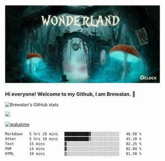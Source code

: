 
![Cover](https://github.com/Brewalan74/Brewalan74/blob/master/img/cover.jpeg)

### Hi everyone! Welcome to my Github, I am Brewalan. 👋

![Brewalan's GitHub stats](https://github-readme-stats.vercel.app/api?username=Brewalan74&theme=merko&show_icons=true&&count_private=true&include_all_commits=true)

<img align="rigth" src="https://github-readme-stats.vercel.app/api/top-langs/?username=Brewalan74&layout=compact&theme=merko" height=235 />

[![wakatime](https://wakatime.com/badge/user/2f1cc193-a445-42bd-8c55-7b5ab93f0467.svg)](https://wakatime.com/@2f1cc193-a445-42bd-8c55-7b5ab93f0467)

<!--START_SECTION:waka-->
```text
Markdown   5 hrs 29 mins   ███████████▓░░░░░░░░░░░░░   46.58 % 
Other      5 hrs 19 mins   ███████████▒░░░░░░░░░░░░░   45.10 % 
Text       15 mins         ▓░░░░░░░░░░░░░░░░░░░░░░░░   02.25 % 
PHP        14 mins         ▓░░░░░░░░░░░░░░░░░░░░░░░░   02.04 % 
HTML       10 mins         ▒░░░░░░░░░░░░░░░░░░░░░░░░   01.50 % 
```
<!--END_SECTION:waka-->


<!--
**Brewalan74/Brewalan74** is a ✨ _special_ ✨ repository because its `README.md` (this file) appears on your GitHub profile.

Here are some ideas to get you started:

- 🔭 I’m currently working on ...
- 🌱 I’m currently learning ...
- 👯 I’m looking to collaborate on ...
- 🤔 I’m looking for help with ...
- 💬 Ask me about ...
- 📫 How to reach me: ...
- 😄 Pronouns: ...
- ⚡ Fun fact: ...
-->
